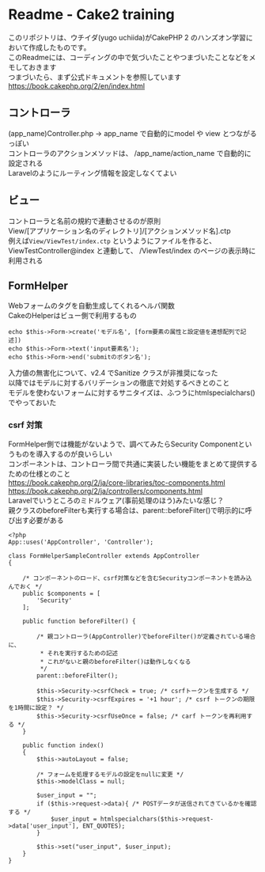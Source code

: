 # Readme - Cake2 training
このリポジトリは、ウチイダ(yugo uchiida)がCakePHP 2 のハンズオン学習において作成したものです。  
このReadmeには、コーディングの中で気づいたことやつまづいたことなどをメモしておきます  
つまづいたら、まず公式ドキュメントを参照しています
https://book.cakephp.org/2/en/index.html

## コントローラ
(app_name)Controller.php -> app_name で自動的にmodel や view とつながるっぽい  
コントローラのアクションメソッドは、 /app_name/action_name で自動的に設定される  
Laravelのようにルーティング情報を設定しなくてよい

## ビュー
コントローラと名前の規約で連動させるのが原則  
View/[アプリケーション名のディレクトリ]/[アクションメソッド名].ctp  
例えば`View/ViewTest/index.ctp` というようにファイルを作ると、  
ViewTestController@index と連動して、 /ViewTest/index のページの表示時に利用される  

## FormHelper
Webフォームのタグを自動生成してくれるヘルパ関数  
CakeのHelperはビュー側で利用するもの
```
echo $this->Form->create('モデル名', [form要素の属性と設定値を連想配列で記述])
echo $this->Form->text('input要素名');
echo $this->Form->end('submitのボタン名');
```

入力値の無害化について、v2.4 でSanitize クラスが非推奨になった  
以降ではモデルに対するバリデーションの徹底で対処するべきとのこと  
モデルを使わないフォームに対するサニタイズは、ふつうにhtmlspecialchars()でやっておいた

### csrf 対策
FormHelper側では機能がないようで、調べてみたらSecurity Componentというものを導入するのが良いらしい  
コンポーネントは、コントローラ間で共通に実装したい機能をまとめて提供するための仕様とのこと  
https://book.cakephp.org/2/ja/core-libraries/toc-components.html  
https://book.cakephp.org/2/ja/controllers/components.html  
Laravelでいうところのミドルウェア(事前処理のほう)みたいな感じ？  
親クラスのbeforeFilterも実行する場合は、parent::beforeFilter()で明示的に呼び出す必要がある
```
<?php
App::uses('AppController', 'Controller');

class FormHelperSampleController extends AppController
{

    /* コンポーネントのロード、csrf対策などを含むSecurityコンポーネントを読み込んでおく */
    public $components = [
        'Security'
    ];

    public function beforeFilter() {

        /* 親コントローラ(AppController)でbeforeFilter()が定義されている場合に、
         * それを実行するための記述
         * これがないと親のbeforeFilter()は動作しなくなる
         */
        parent::beforeFilter();

        $this->Security->csrfCheck = true; /* csrfトークンを生成する */
        $this->Security->csrfExpires = '+1 hour'; /* csrf トークンの期限を1時間に設定？ */
        $this->Security->csrfUseOnce = false; /* carf トークンを再利用する */
    }

    public function index()
    {    
        $this->autoLayout = false;

        /* フォームを処理するモデルの設定をnullに変更 */
        $this->modelClass = null;

        $user_input = "";
        if ($this->request->data){ /* POSTデータが送信されてきているかを確認する */
            $user_input = htmlspecialchars($this->request->data['user_input'], ENT_QUOTES);
        }

        $this->set("user_input", $user_input);
    }
}

```
